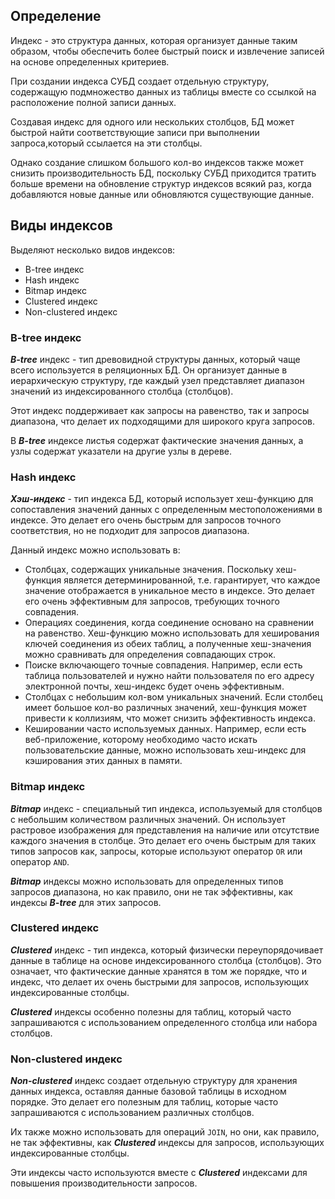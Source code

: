 ## Определение

Индекс - это структура данных, которая организует данные таким образом, чтобы обеспечить более быстрый поиск и извлечение записей на основе определенных критериев.

При создании индекса СУБД создает отдельную структуру, содержащую подмножество данных из таблицы вместе со ссылкой на расположение полной записи данных.

Создавая индекс для одного или нескольких столбцов, БД может быстрой найти соответствующие записи при выполнении запроса,который ссылается на эти столбцы.

Однако создание слишком большого кол-во индексов также может снизить производительность БД, поскольку СУБД приходится тратить больше времени на обновление структур индексов всякий раз, когда добавляются новые данные или обновляются существующие данные.

## Виды индексов

Выделяют несколько видов индексов:

- B-tree индекс
- Hash индекс
- Bitmap индекс
- Clustered индекс
- Non-clustered индекс

### B-tree индекс

***B-tree*** индекс - тип древовидной структуры данных, который чаще всего используется в реляционных БД. Он организует данные в иерархическую структуру, где каждый узел представляет диапазон значений из индексированного столбца (столбцов). 

Этот индекс поддерживает как запросы на равенство, так и запросы диапазона, что делает их подходящими для широкого круга запросов.

В ***B-tree*** индексе листья содержат фактические значения данных, а узлы содержат указатели на другие узлы в дереве.

### Hash индекс

***Хэш-индекс*** - тип индекса БД, который использует хеш-функцию для сопоставления значений данных с определенным местоположениями в индексе. Это делает его очень быстрым для запросов точного соответствия, но не подходит для запросов диапазона.

Данный индекс можно использовать в:

- Столбцах, содержащих уникальные значения. Поскольку хеш-функция является детерминированной, т.е. гарантирует, что каждое значение отображается в уникальное место в индексе. Это делает его очень эффективным для запросов, требующих точного совпадения.
- Операциях соединения, когда соединение основано на сравнении на равенство. Хеш-функцию можно использовать для хеширования ключей соединения из обеих таблиц, а полученные хеш-значения можно сравнивать для определения совпадающих строк.
- Поиске включающего точные совпадения. Например, если есть таблица пользователей и нужно найти пользователя по его адресу электронной почты, хеш-индекс будет очень эффективным.
- Столбцах с небольшим кол-вом уникальных значений. Если столбец имеет большое кол-во различных значений, хеш-функция может привести к коллизиям, что может снизить эффективность индекса.
- Кешировании часто используемых данных. Например, если есть веб-приложение, которому необходимо часто искать пользовательские данные, можно использовать хеш-индекс для кэширования этих данных в памяти.

### Bitmap индекс

***Bitmap*** индекс - специальный тип индекса, используемый для столбцов с небольшим количеством различных значений. Он использует растровое изображения для представления на наличие или отсутствие каждого значения в столбце. Это делает его очень быстрым для таких типов запросов как, запросы, которые используют оператор `OR` или оператор `AND`.

***Bitmap*** индексы можно использовать для определенных типов запросов диапазона, но как правило, они не так эффективны, как индексы ***B-tree*** для этих запросов.

### Clustered индекс

***Clustered*** индекс - тип индекса, который физически переупорядочивает данные в таблице на основе индексированного столбца (столбцов). Это означает, что фактические данные хранятся в том же порядке, что и индекс, что делает их очень быстрыми для запросов, использующих индексированные столбцы. 

***Clustered*** индексы особенно полезны для таблиц, который часто запрашиваются с использованием определенного столбца или набора столбцов.

### Non-clustered индекс

***Non-clustered*** индекс создает отдельную структуру для хранения данных индекса, оставляя данные базовой таблицы в исходном порядке. Это делает его полезным для таблиц, которые часто запрашиваются с использованием различных столбцов.

Их также можно использовать для операций `JOIN`, но они, как правило, не так эффективны, как ***Clustered*** индексы для запросов, использующих индексированные столбцы.

Эти индексы часто используются вместе с ***Clustered*** индексами для повышения производительности запросов.